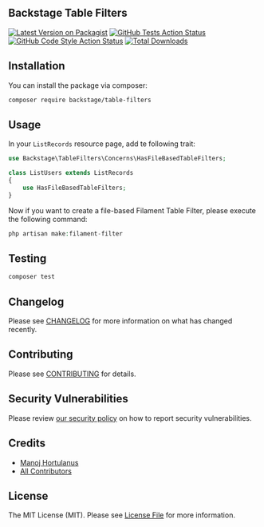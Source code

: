 ## Backstage Table Filters

[![Latest Version on Packagist](https://img.shields.io/packagist/v/backstage/table-filters.svg?style=flat-square)](https://packagist.org/packages/backstage/table-filters)
[![GitHub Tests Action Status](https://img.shields.io/github/actions/workflow/status/backstage/table-filters/run-tests.yml?branch=main&label=tests&style=flat-square)](https://github.com/backstage/table-filters/actions?query=workflow%3Arun-tests+branch%3Amain)
[![GitHub Code Style Action Status](https://img.shields.io/github/actions/workflow/status/backstage/table-filters/fix-php-code-styling.yml?branch=main&label=code%20style&style=flat-square)](https://github.com/backstage/table-filters/actions?query=workflow%3A"Fix+PHP+code+styling"+branch%3Amain)
[![Total Downloads](https://img.shields.io/packagist/dt/backstage/table-filters.svg?style=flat-square)](https://packagist.org/packages/backstage/table-filters)


## Installation

You can install the package via composer:

```bash
composer require backstage/table-filters
```

## Usage

In your ``ListRecords`` resource page, add te following trait:
```php
use Backstage\TableFilters\Concerns\HasFileBasedTableFilters;

class ListUsers extends ListRecords
{
    use HasFileBasedTableFilters;
}
```

Now if you want to create a file-based Filament Table Filter, please execute the following command:
```php
php artisan make:filament-filter
```

## Testing

```bash
composer test
```

## Changelog

Please see [CHANGELOG](CHANGELOG.md) for more information on what has changed recently.

## Contributing

Please see [CONTRIBUTING](.github/CONTRIBUTING.md) for details.

## Security Vulnerabilities

Please review [our security policy](../../security/policy) on how to report security vulnerabilities.

## Credits

- [Manoj Hortulanus](https://github.com/arduinomaster22)
- [All Contributors](../../contributors)

## License

The MIT License (MIT). Please see [License File](LICENSE.md) for more information.
